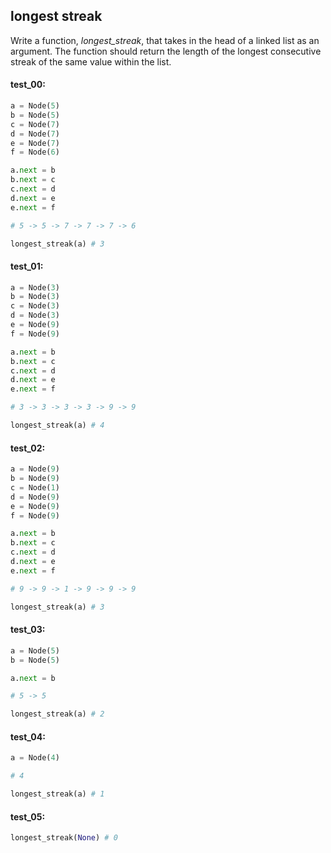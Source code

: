 ## longest streak

Write a function, *longest_streak*, that takes in the head of a linked list as an argument. The
function should return the length of the longest consecutive streak of the same value within the
list.

#### test_00:

```python
a = Node(5)
b = Node(5)
c = Node(7)
d = Node(7)
e = Node(7)
f = Node(6)

a.next = b
b.next = c
c.next = d
d.next = e
e.next = f

# 5 -> 5 -> 7 -> 7 -> 7 -> 6

longest_streak(a) # 3
```

#### test_01:

```python
a = Node(3)
b = Node(3)
c = Node(3)
d = Node(3)
e = Node(9)
f = Node(9)

a.next = b
b.next = c
c.next = d
d.next = e
e.next = f

# 3 -> 3 -> 3 -> 3 -> 9 -> 9

longest_streak(a) # 4
```

#### test_02:

```python
a = Node(9)
b = Node(9)
c = Node(1)
d = Node(9)
e = Node(9)
f = Node(9)

a.next = b
b.next = c
c.next = d
d.next = e
e.next = f

# 9 -> 9 -> 1 -> 9 -> 9 -> 9

longest_streak(a) # 3
```

#### test_03:

```python
a = Node(5)
b = Node(5)

a.next = b

# 5 -> 5

longest_streak(a) # 2
```

#### test_04:

```python
a = Node(4)

# 4

longest_streak(a) # 1
```

#### test_05:

```python
longest_streak(None) # 0
```
